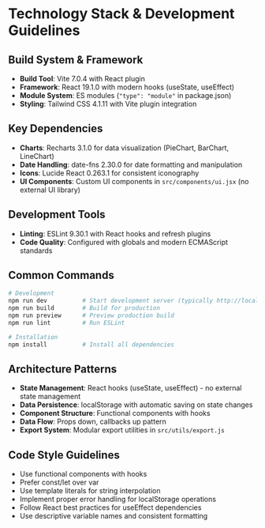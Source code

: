 # Technology Stack & Development Guidelines

## Build System & Framework
- **Build Tool**: Vite 7.0.4 with React plugin
- **Framework**: React 19.1.0 with modern hooks (useState, useEffect)
- **Module System**: ES modules (`"type": "module"` in package.json)
- **Styling**: Tailwind CSS 4.1.11 with Vite plugin integration

## Key Dependencies
- **Charts**: Recharts 3.1.0 for data visualization (PieChart, BarChart, LineChart)
- **Date Handling**: date-fns 2.30.0 for date formatting and manipulation
- **Icons**: Lucide React 0.263.1 for consistent iconography
- **UI Components**: Custom UI components in `src/components/ui.jsx` (no external UI library)

## Development Tools
- **Linting**: ESLint 9.30.1 with React hooks and refresh plugins
- **Code Quality**: Configured with globals and modern ECMAScript standards

## Common Commands
```bash
# Development
npm run dev          # Start development server (typically http://localhost:5173)
npm run build        # Build for production
npm run preview      # Preview production build
npm run lint         # Run ESLint

# Installation
npm install          # Install all dependencies
```

## Architecture Patterns
- **State Management**: React hooks (useState, useEffect) - no external state management
- **Data Persistence**: localStorage with automatic saving on state changes
- **Component Structure**: Functional components with hooks
- **Data Flow**: Props down, callbacks up pattern
- **Export System**: Modular export utilities in `src/utils/export.js`

## Code Style Guidelines
- Use functional components with hooks
- Prefer const/let over var
- Use template literals for string interpolation
- Implement proper error handling for localStorage operations
- Follow React best practices for useEffect dependencies
- Use descriptive variable names and consistent formatting